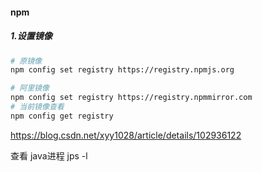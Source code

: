 #### npm

##### 1.设置镜像

```sh
# 原镜像
npm config set registry https://registry.npmjs.org

# 阿里镜像
npm config set registry https://registry.npmmirror.com
# 当前镜像查看
npm config get registry
```

https://blog.csdn.net/xyy1028/article/details/102936122

查看 java进程 jps -l
